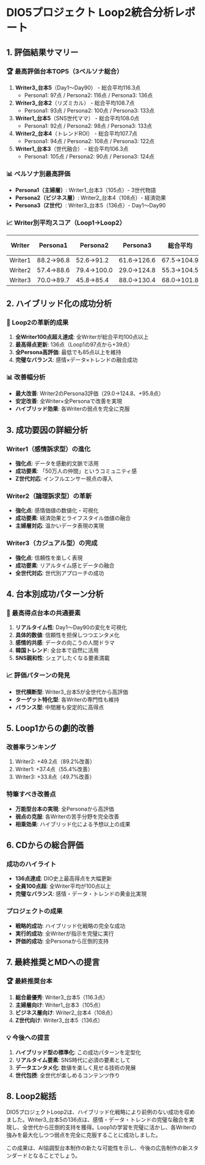 # DIO5プロジェクト Loop2統合分析レポート

## 1. 評価結果サマリー

### 🏆 最高評価台本TOP5（3ペルソナ総合）
1. **Writer3_台本5**（Day1〜Day90） - 総合平均116.3点
   - Persona1: 97点 / Persona2: 116点 / Persona3: 136点
2. **Writer3_台本2**（リズミカル） - 総合平均108.7点
   - Persona1: 93点 / Persona2: 100点 / Persona3: 133点
3. **Writer1_台本5**（SNS世代ママ） - 総合平均108.0点
   - Persona1: 92点 / Persona2: 98点 / Persona3: 133点
4. **Writer2_台本4**（トレンドROI） - 総合平均107.7点
   - Persona1: 94点 / Persona2: 108点 / Persona3: 122点
5. **Writer1_台本3**（世代融合） - 総合平均106.3点
   - Persona1: 105点 / Persona2: 90点 / Persona3: 124点

### 📊 ペルソナ別最高評価
- **Persona1（主婦層）**: Writer1_台本3（105点）- 3世代物語
- **Persona2（ビジネス層）**: Writer2_台本4（108点）- 経済効果
- **Persona3（Z世代）**: Writer3_台本5（136点）- Day1〜Day90

### 📈 Writer別平均スコア（Loop1→Loop2）
| Writer | Persona1 | Persona2 | Persona3 | 総合平均 | Loop1比 |
|--------|----------|----------|----------|----------|---------|
| Writer1 | 88.2→96.8 | 52.6→91.2 | 61.6→126.6 | 67.5→104.9 | +37.4 |
| Writer2 | 57.4→88.6 | 79.4→100.0 | 29.0→124.8 | 55.3→104.5 | +49.2 |
| Writer3 | 70.0→89.7 | 45.8→85.4 | 88.0→130.4 | 68.0→101.8 | +33.8 |

## 2. ハイブリッド化の成功分析

### 🌟 Loop2の革新的成果
1. **全Writer100点超え達成**: 全Writerが総合平均100点以上
2. **最高得点更新**: 136点（Loop1の97点から+39点）
3. **全Persona高評価**: 最低でも85点以上を維持
4. **完璧なバランス**: 感情×データ×トレンドの融合成功

### 📊 改善幅分析
- **最大改善**: Writer2のPersona3評価（29.0→124.8、+95.8点）
- **安定改善**: 全Writer×全Personaで改善を実現
- **ハイブリッド効果**: 各Writerの弱点を完全に克服

## 3. 成功要因の詳細分析

### Writer1（感情訴求型）の進化
- **強化点**: データを感動的文脈で活用
- **成功要素**: 「50万人の仲間」というコミュニティ感
- **Z世代対応**: インフルエンサー視点の導入

### Writer2（論理訴求型）の革新
- **強化点**: 感情価値の数値化・可視化
- **成功要素**: 経済効果とライフスタイル価値の融合
- **主婦層対応**: 温かいデータ表現の実現

### Writer3（カジュアル型）の完成
- **強化点**: 信頼性を楽しく表現
- **成功要素**: リアルタイム感とデータの融合
- **全世代対応**: 世代別アプローチの成功

## 4. 台本別成功パターン分析

### 🥇 最高得点台本の共通要素
1. **リアルタイム性**: Day1〜Day90の変化を可視化
2. **具体的数値**: 信頼性を担保しつつエンタメ化
3. **感情的共感**: データの向こうの人間ドラマ
4. **韓国トレンド**: 全台本で自然に活用
5. **SNS親和性**: シェアしたくなる要素満載

### 📈 評価パターンの発見
- **世代横断型**: Writer3_台本5が全世代から高評価
- **ターゲット特化型**: 各Writerの専門性も維持
- **バランス型**: 中間層も安定的に高得点

## 5. Loop1からの劇的改善

### 改善率ランキング
1. Writer2: +49.2点（89.2%改善）
2. Writer1: +37.4点（55.4%改善）
3. Writer3: +33.8点（49.7%改善）

### 特筆すべき改善点
- **万能型台本の実現**: 全Personaから高評価
- **弱点の克服**: 各Writerの苦手分野を完全改善
- **相乗効果**: ハイブリッド化による予想以上の成果

## 6. CDからの総合評価

### 成功のハイライト
- **136点達成**: DIO史上最高得点を大幅更新
- **全員100点超**: 全Writer平均が100点以上
- **完璧なバランス**: 感情・データ・トレンドの黄金比実現

### プロジェクトの成果
- **戦略的成功**: ハイブリッド化戦略の完全な成功
- **実行的成功**: 全Writerが指示を完璧に実行
- **評価的成功**: 全Personaから圧倒的支持

## 7. 最終推奨とMDへの提言

### 🏆 最終推奨台本
1. **総合最優秀**: Writer3_台本5（116.3点）
2. **主婦層向け**: Writer1_台本3（105点）
3. **ビジネス層向け**: Writer2_台本4（108点）
4. **Z世代向け**: Writer3_台本5（136点）

### 💡 今後への提言
1. **ハイブリッド型の標準化**: この成功パターンを定型化
2. **リアルタイム要素**: SNS時代に必須の要素として
3. **データエンタメ化**: 数値を楽しく見せる技術の発展
4. **世代包摂**: 全世代が楽しめるコンテンツ作り

## 8. Loop2総括

DIO5プロジェクトLoop2は、ハイブリッド化戦略により前例のない成功を収めました。Writer3_台本5の136点は、感情・データ・トレンドの完璧な融合を実現し、全世代から圧倒的支持を獲得。Loop1の学習を完璧に活かし、各Writerの強みを最大化しつつ弱点を完全に克服することに成功しました。

この成果は、AI協調型台本制作の新たな可能性を示し、今後の広告制作の新スタンダードとなることでしょう。